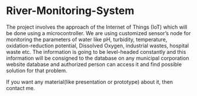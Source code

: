 # River-Monitoring-System

The project involves the approach of the Internet of Things (IoT) which will be done  using a microcontroller. 
We are using customized sensor’s node for monitoring the  parameters of water like pH, turbidity, 
temperature, oxidation-reduction potential,  Dissolved Oxygen, industrial wastes, hospital waste etc. 
The information is going to be  level-headed constantly and this information will be consigned to the database 
on any  municipal corporation website database and authorized person can access it and find 
possible solution for that problem.


If you want any material(like presentation or prototype) about it, then contact me.
